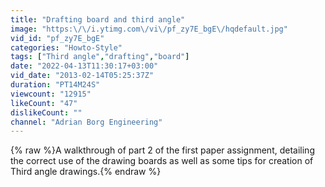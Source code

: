 ```yaml
---
title: "Drafting board and third angle"
image: "https:\/\/i.ytimg.com\/vi\/pf_zy7E_bgE\/hqdefault.jpg"
vid_id: "pf_zy7E_bgE"
categories: "Howto-Style"
tags: ["Third angle","drafting","board"]
date: "2022-04-13T11:30:17+03:00"
vid_date: "2013-02-14T05:25:37Z"
duration: "PT14M24S"
viewcount: "12915"
likeCount: "47"
dislikeCount: ""
channel: "Adrian Borg Engineering"
---
```

{% raw %}A walkthrough of part 2 of the first paper assignment, detailing the correct use of the drawing boards as well as some tips for creation of Third angle drawings.{% endraw %}
